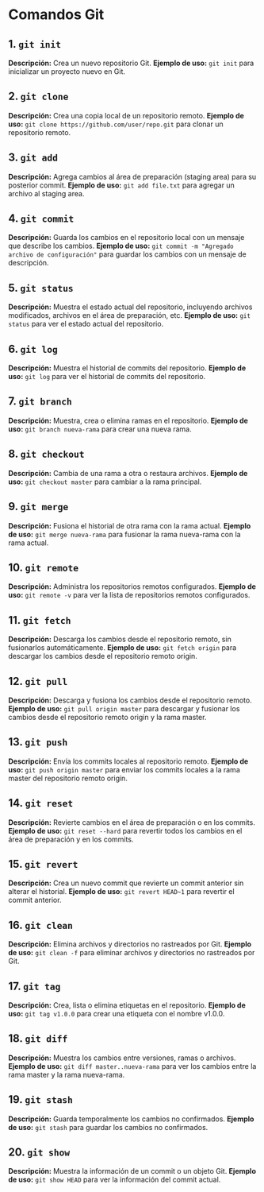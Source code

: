 # Comandos Git

## 1. `git init`
**Descripción:** Crea un nuevo repositorio Git.
**Ejemplo de uso:** `git init` para inicializar un proyecto nuevo en Git.

## 2. `git clone`
**Descripción:** Crea una copia local de un repositorio remoto.
**Ejemplo de uso:** `git clone https://github.com/user/repo.git` para clonar un repositorio remoto.

## 3. `git add`
**Descripción:** Agrega cambios al área de preparación (staging area) para su posterior commit.
**Ejemplo de uso:** `git add file.txt` para agregar un archivo al staging area.

## 4. `git commit`
**Descripción:** Guarda los cambios en el repositorio local con un mensaje que describe los cambios.
**Ejemplo de uso:** `git commit -m "Agregado archivo de configuración"` para guardar los cambios con un mensaje de descripción.

## 5. `git status`
**Descripción:** Muestra el estado actual del repositorio, incluyendo archivos modificados, archivos en el área de preparación, etc.
**Ejemplo de uso:** `git status` para ver el estado actual del repositorio.

## 6. `git log`
**Descripción:** Muestra el historial de commits del repositorio.
**Ejemplo de uso:** `git log` para ver el historial de commits del repositorio.

## 7. `git branch`
**Descripción:** Muestra, crea o elimina ramas en el repositorio.
**Ejemplo de uso:** `git branch nueva-rama` para crear una nueva rama.

## 8. `git checkout`
**Descripción:** Cambia de una rama a otra o restaura archivos.
**Ejemplo de uso:** `git checkout master` para cambiar a la rama principal.

## 9. `git merge`
**Descripción:** Fusiona el historial de otra rama con la rama actual.
**Ejemplo de uso:** `git merge nueva-rama` para fusionar la rama nueva-rama con la rama actual.

## 10. `git remote`
**Descripción:** Administra los repositorios remotos configurados.
**Ejemplo de uso:** `git remote -v` para ver la lista de repositorios remotos configurados.

## 11. `git fetch`
**Descripción:** Descarga los cambios desde el repositorio remoto, sin fusionarlos automáticamente.
**Ejemplo de uso:** `git fetch origin` para descargar los cambios desde el repositorio remoto origin.

## 12. `git pull`
**Descripción:** Descarga y fusiona los cambios desde el repositorio remoto.
**Ejemplo de uso:** `git pull origin master` para descargar y fusionar los cambios desde el repositorio remoto origin y la rama master.

## 13. `git push`
**Descripción:** Envía los commits locales al repositorio remoto.
**Ejemplo de uso:** `git push origin master` para enviar los commits locales a la rama master del repositorio remoto origin.

## 14. `git reset`
**Descripción:** Revierte cambios en el área de preparación o en los commits.
**Ejemplo de uso:** `git reset --hard` para revertir todos los cambios en el área de preparación y en los commits.

## 15. `git revert`
**Descripción:** Crea un nuevo commit que revierte un commit anterior sin alterar el historial.
**Ejemplo de uso:** `git revert HEAD~1` para revertir el commit anterior.

## 16. `git clean`
**Descripción:** Elimina archivos y directorios no rastreados por Git.
**Ejemplo de uso:** `git clean -f` para eliminar archivos y directorios no rastreados por Git.

## 17. `git tag`
**Descripción:** Crea, lista o elimina etiquetas en el repositorio.
**Ejemplo de uso:** `git tag v1.0.0` para crear una etiqueta con el nombre v1.0.0.

## 18. `git diff`
**Descripción:** Muestra los cambios entre versiones, ramas o archivos.
**Ejemplo de uso:** `git diff master..nueva-rama` para ver los cambios entre la rama master y la rama nueva-rama.

## 19. `git stash`
**Descripción:** Guarda temporalmente los cambios no confirmados.
**Ejemplo de uso:** `git stash` para guardar los cambios no confirmados.

## 20. `git show`
**Descripción:** Muestra la información de un commit o un objeto Git.
**Ejemplo de uso:** `git show HEAD` para ver la información del commit actual.
